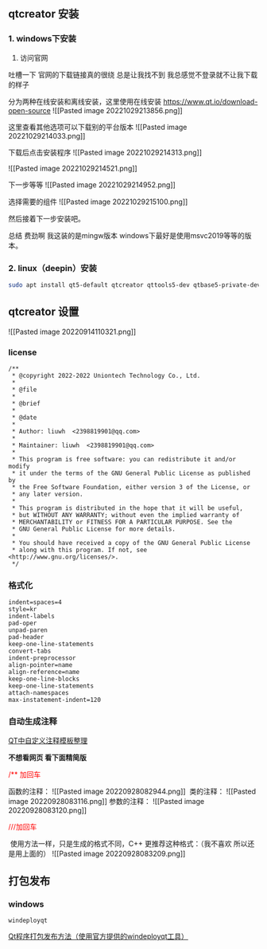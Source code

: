 
```toc
```
## qtcreator 安装
### 1. windows下安装

1. 访问官网 

吐槽一下 官网的下载链接真的很绕 总是让我找不到 我总感觉不登录就不让我下载的样子

分为两种在线安装和离线安装，这里使用在线安装
https://www.qt.io/download-open-source
![[Pasted image 20221029213856.png]]

这里查看其他选项可以下载别的平台版本
![[Pasted image 20221029214033.png]]
 
 下载后点击安装程序
 ![[Pasted image 20221029214313.png]]
 
 ![[Pasted image 20221029214521.png]]

下一步等等
![[Pasted image 20221029214952.png]]

选择需要的组件
![[Pasted image 20221029215100.png]]

然后接着下一步安装吧。


总结 费劲啊 我这装的是mingw版本 windows下最好是使用msvc2019等等的版本。

### 2. linux（deepin）安装
```bash
sudo apt install qt5-default qtcreator qttools5-dev qtbase5-private-dev astyle -y # astyle 代码格式化工具 下面有介绍
```

## qtcreator 设置
![[Pasted image 20220914110321.png]]
### license
```
/**
 * @copyright 2022-2022 Uniontech Technology Co., Ltd.
 *
 * @file 
 *
 * @brief
 *
 * @date 
 *
 * Author: liuwh  <2398819901@qq.com>
 *
 * Maintainer: liuwh  <2398819901@qq.com>
 *
 * This program is free software: you can redistribute it and/or modify
 * it under the terms of the GNU General Public License as published by
 * the Free Software Foundation, either version 3 of the License, or
 * any later version.
 *
 * This program is distributed in the hope that it will be useful,
 * but WITHOUT ANY WARRANTY; without even the implied warranty of
 * MERCHANTABILITY or FITNESS FOR A PARTICULAR PURPOSE. See the
 * GNU General Public License for more details.
 *
 * You should have received a copy of the GNU General Public License
 * along with this program. If not, see <http://www.gnu.org/licenses/>.
 */

```

### 格式化
```
indent=spaces=4
style=kr
indent-labels
pad-oper
unpad-paren
pad-header
keep-one-line-statements
convert-tabs
indent-preprocessor
align-pointer=name
align-reference=name
keep-one-line-blocks
keep-one-line-statements
attach-namespaces
max-instatement-indent=120
```

### 自动生成注释
[QT中自定义注释模板整理](https://blog.csdn.net/zyhse/article/details/105538552)

**不想看网页 看下面精简版**

<font color=#FF0000>/** 加回车</font>

函数的注释：
![[Pasted image 20220928082944.png]]
 类的注释：
 ![[Pasted image 20220928083116.png]]
 参数的注释：
 ![[Pasted image 20220928083120.png]]
 
<font color=#FF0000>///加回车</font>

 使用方法一样，只是生成的格式不同，C++ 更推荐这种格式：（我不喜欢 所以还是用上面的）
 ![[Pasted image 20220928083209.png]]

## 打包发布

### windows
`windeployqt `

[Qt程序打包发布方法（使用官方提供的windeployqt工具）](https://blog.csdn.net/iw1210/article/details/51253458)